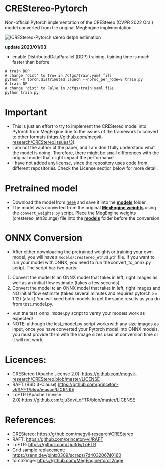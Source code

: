 # CREStereo-Pytorch
 Non-official Pytorch implementation of the CREStereo (CVPR 2022 Oral) model converted from the original MegEngine implementation.

![!CREStereo-Pytorch stereo detph estimation](https://github.com/ibaiGorordo/CREStereo-Pytorch/blob/main/doc/img/output.jpg)

**update 2023/01/03**:
- enable DistributedDataParallel (DDP) training, training time is much faster than before.  

```shell
# train DDP
# change 'dist' to True in /cfgs/train.yaml file
python -m torch.distributed.launch --nproc_per_node=8 train.py
# train DP
# change 'dist' to False in /cfgs/train.yaml file
python train.py
```
 
# Important
- This is just an effort to try to implement the CREStereo model into Pytorch from MegEngine due to the issues of the framework to convert to other formats (https://github.com/megvii-research/CREStereo/issues/3).
- I am not the author of the paper, and I am don't fully understand what the model is doing. Therefore, there might be small differences with the original model that might impact the performance.
- I have not added any license, since the repository uses code from different repositories. Check the License section below for more detail.

# Pretrained model
- Download the model from [here](https://drive.google.com/file/d/1D2s1v4VhJlNz98FQpFxf_kBAKQVN_7xo/view?usp=sharing) and save it into the **[models](https://github.com/ibaiGorordo/CREStereo-Pytorch/tree/main/models)** folder.
- The model was converted from the original **[MegEngine weights](https://drive.google.com/file/d/1Wx_-zDQh7BUFBmN9im_26DFpnf3AkXj4/view)** using the `convert_weights.py` script. Place the MegEngine weights (crestereo_eth3d.mge) file into the **[models](https://github.com/ibaiGorordo/CREStereo-Pytorch/tree/main/models)** folder before the conversion.

# ONNX Conversion
- After either downloading the pretrained weights or training your own model, you will have a `models/crestereo_eth3d.pth` file. If you want to run your model with ONNX, you need to run the convert_to_onnx.py script. The script has two parts:
1. Convert the model to an ONNX model that takes in left, right images as well as an initial flow estimate (takes a few seconds)
2. Convert the model to an ONNX model that takes in left, right images and NO initial flow estimate (takes several minutes and requires pytorch >= 1.12)
(afaik) You will need both models to get the same results as you do from test_model.py.
- Run the test_onnx_model.py script to verify your models work as expected!
- NOTE: although the test_model.py script works with any size images as input, once you have converted your
Pytorch model into ONNX models, you must provide them with the image sizes used at conversion time or it will not work.

# Licences:
- CREStereo (Apache License 2.0): https://github.com/megvii-research/CREStereo/blob/master/LICENSE
- RAFT (BSD 3-Clause):https://github.com/princeton-vl/RAFT/blob/master/LICENSE
- LoFTR (Apache License 2.0):https://github.com/zju3dv/LoFTR/blob/master/LICENSE

# References:
- CREStereo: https://github.com/megvii-research/CREStereo
- RAFT: https://github.com/princeton-vl/RAFT
- LoFTR: https://github.com/zju3dv/LoFTR
- Grid sample replacement: https://zenn.dev/pinto0309/scraps/7d4032067d0160
- torch2mge: https://github.com/MegEngine/torch2mge
